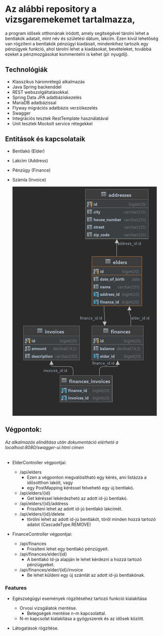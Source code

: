 # Az alábbi repository a vizsgaremekemet tartalmazza,

a program idősek otthonának íródott, amely segítségével tárolni lehet a bentlakók adatait, mint név és születési dátum,
lakcím. Ezen kívül lehetőség van rögzíteni a bentlakók pénzügyi kiadásait, mindenkihez tartozik egy pénzügyek funkció,
ahol tárolni lehet a kiadásokat, bevételeket, továbbá ezeket a pénzmozgásokat kommentelni is kehet (pl: nyugdíj).

## Technológiák

* Klasszikus háromrétegű alkalmazás
* Java Spring backenddel
* REST webszolgáltatásokkal.
* Spring Data JPA adatbáziskezelés
* MariaDB adatbázissal
* Flyway migrációs adatbázis verziókezelés
* Swagger
* Integrációs tesztek RestTemplate használatával
* Unit tesztek Mockolt service rétegekkel

## Entitások és kapcsolataik

* Bentlakó (Elder)
* Lakcím (Address)
* Pénzügy (Finance)
* Számla (Invoice)


  ![img_1.png](img_1.png)

## Végpontok:

###### Az alkalmazás elindítása után dokumentáció elérhetó a localhost:8080/swagger-ui.html címen

* ElderController végpontjai:
    * /api/elders
        * Ezen a végponton megvalósítható egy kérés, ami listázza a idősotthon lakóit, vagy
        * egy PostMapping kéréssel felvehető egy új bentlakó.
    * /api/elders/{id}
        * Get kéréssel lekérdezhetó az adott id-jú bentlakó.
    * /api/elders/{id}/address
        * Frissíteni lehet az adott id-jú bentlakó lakcímét.
    * /api/elders/{id}/delete
      * törölni lehet az adott id-jú bentlakót, töröl minden hozzá tartozó adatot (CascadeType.REMOVE)

* FinanceController végpontjai:
  * /api/finances
    * Frissíteni lehet egy bentlakó pénzügyeit.
  * /api/finances/elder/{id}
    * A bentlakó Id-ja alapján le lehet kérdezni a hozzá tartozó pénzügyeket.
  * /api/finances/elder/{id}/invoice
    * Be lehet küldeni egy új számlát az adott id-jú bentlakónak.
  
### Features

* Egészségügyi események rögzítéséhez tartozó funkció kialakítása
    * Orvosi vizsgálatok mentése.
        * Betegségek mentése n-m kapcsolattal.
    * N-m kapcsolat kialakítása a gyógyszerek és az idősek között.

* Látogatások rögzítése.


